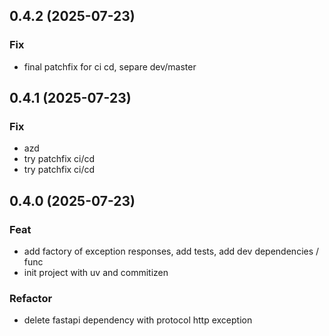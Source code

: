 ## 0.4.2 (2025-07-23)

### Fix

- final patchfix for ci cd, separe dev/master

## 0.4.1 (2025-07-23)

### Fix

- azd
- try patchfix ci/cd
- try patchfix ci/cd

## 0.4.0 (2025-07-23)

### Feat

- add factory of exception responses, add tests, add dev dependencies / func
- init project with uv and commitizen

### Refactor

- delete fastapi dependency with protocol http exception
